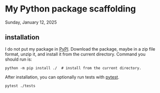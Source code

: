 # My Python package scaffolding

<!-- cSpell:ignore pytest -->

Sunday, January 12, 2025


## installation

I do not put my package in [PyPI](https://pypi.org/). Download the package, maybe in a zip file format, unzip it, and install it from the current directory. Command you should run is:

`python -m pip install ./  # install from the current directory.`

After installation, you can optionally run tests with [pytest](https://docs.pytest.org/).

`pytest ./tests`

